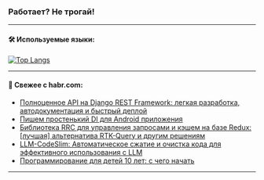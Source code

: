 ### Работает? Не трогай!

---
<!--
#### 🛠️ Technical stack:

![Java](https://img.shields.io/badge/Java-informational?logo=Oracle&style=flat&logoColor=white&color=FF4500)
![Kotlin](https://img.shields.io/badge/Kotlin-informational?logo=Kotlin&style=flat&logoColor=white&color=774D97)
![TS](https://img.shields.io/badge/TypeScript-informational?logo=typeScript&style=flat&logoColor=black&color=017acc)
![Python](https://img.shields.io/badge/Python-informational?logo=Python&style=flat&logoColor=black&color=ffdd54) <br>
![Spring](https://img.shields.io/badge/Spring-informational?logo=Spring&style=flat&logoColor=white&color=6DB33F) 
![SpringBoot](https://img.shields.io/badge/SpringBoot-informational?logo=SpringBoot&style=flat&logoColor=white&color=6DB33F)
![Nest](https://img.shields.io/badge/NestJS-informational?logo=NestJS&style=flat&logoColor=white&color=E0234E) 
![NodeJS](https://img.shields.io/badge/NodeJS-informational?logo=node.js&style=flat&logoColor=white&color=70A760)<br>
![PostgreSQL](https://img.shields.io/badge/PostgreSQL-informational?logo=PostgreSQL&style=flat&logoColor=white&color=DAA520)
![MongoDB](https://img.shields.io/badge/MongoDB-informational?logo=MongoDB&style=flat&logoColor=white&color=870000)
![Apache](https://img.shields.io/badge/Apache-informational?logo=apache&style=flat&logoColor=white&color=f74e28)

___ 
-->

#### 🛠️ Используемые языки:

[![Top Langs](https://github-readme-stats-u2qms2cxw-advtsettinggmailcoms-projects.vercel.app/api/top-langs/?username=zloylis&langs_count=10&hide_title=true&title_color=e6edf3&size_weight=0.5&count_weight=0.5&layout=compact&hide_progress=true&hide_border=true&theme=dracula)](https://github.com/zloylis)

<!---


####  :octocat:&nbsp;&nbsp; Статистика:

![GitHub stats](https://github-readme-stats-u2qms2cxw-advtsettinggmailcoms-projects.vercel.app/api?username=zloylis&show_icons=true&hide_border=true&theme=dracula&title_color=e6edf3&include_all_commits=true&count_private=true&hide_rank=false&hide_title=true&rank_icon=github)
-->
---

#### 💬 Свежее с habr.com:

<!-- BLOG-POST-LIST:START -->
- [Полноценное API на Django REST Framework: легкая разработка, автодокументация и быстрый деплой](https://habr.com/ru/companies/amvera/articles/843232/?utm_source=habrahabr&utm_medium=rss&utm_campaign=843232)
- [Пишем простенький DI для Android приложения](https://habr.com/ru/articles/843258/?utm_source=habrahabr&utm_medium=rss&utm_campaign=843258)
- [Библиотека RRC для управления запросами и кэшем на базе Redux: [лучшая] альтернатива RTK-Query и другим решениям](https://habr.com/ru/articles/842940/?utm_source=habrahabr&utm_medium=rss&utm_campaign=842940)
- [LLM-CodeSlim: Автоматическое сжатие и очистка кода для эффективного использования с LLM](https://habr.com/ru/articles/843274/?utm_source=habrahabr&utm_medium=rss&utm_campaign=843274)
- [Программирование для детей 10 лет: с чего начать](https://habr.com/ru/companies/pixel_study/articles/843242/?utm_source=habrahabr&utm_medium=rss&utm_campaign=843242)
<!-- BLOG-POST-LIST:END -->

---
